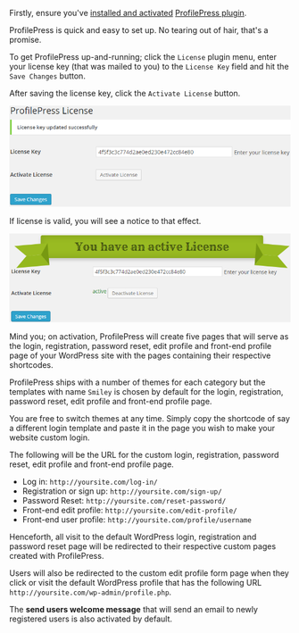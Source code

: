 Firstly, ensure you've [installed and activated](installation.md) [ProfilePress plugin](http://profilepress.net/pricing/).


ProfilePress is quick and easy to set up. No tearing out of hair, that's a promise.


To get ProfilePress up-and-running; click the `License` plugin menu, enter your license key (that was mailed to you) to the `License Key` field and hit the `Save Changes` button.


After saving the license key, click the `Activate License` button.

![Enter license key](img/activate-license.png)


If license is valid, you will see a notice to that effect.

![Enter license key](img/active-license.png)


Mind you; on activation, ProfilePress will create five pages that will serve as the login, registration, password reset, edit profile and front-end profile page of your WordPress site with the pages containing their respective shortcodes.

ProfilePress ships with a number of themes for each category but the templates with name `Smiley` is chosen by default for the login, registration, password reset, edit profile and front-end profile page.


You are free to switch themes at any time. Simply copy the shortcode of say a different login template and paste it in the page you wish to make your website custom login.


The following will be the URL for the custom login, registration, password reset, edit profile and front-end profile page.

* Log in: `http://yoursite.com/log-in/`
* Registration or sign up: `http://yoursite.com/sign-up/`
* Password Reset: `http://yoursite.com/reset-password/`
* Front-end edit profile: `http://yoursite.com/edit-profile/`
* Front-end user profile: `http://yoursite.com/profile/username`


Henceforth, all visit to the default WordPress login, registration and password reset page will be redirected to their respective custom pages created with ProfilePress.


Users will also be redirected to the custom edit profile form page when they click or visit the default WordPress profile that has the following URL `http://yoursite.com/wp-admin/profile.php`.


The **send users welcome message** that will send an email to newly registered users is also activated by default.
